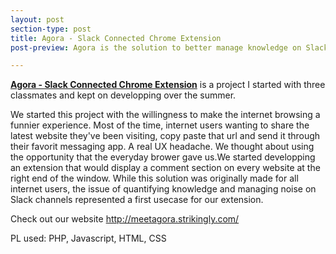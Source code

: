 ```yaml
---
layout: post
section-type: post
title: Agora - Slack Connected Chrome Extension
post-preview: Agora is the solution to better manage knowledge on Slack channels within any company. Most of the time, slack users send each other website url to check out and start off an endless discussion automatically distracting the other members from other important informations on the same channel. Our solution aims at migrating those discussion to the website of interest and more specifically create a discussion on the website itself through our Chrome extension.

---
```

**[Agora - Slack Connected Chrome Extension](http://meetagora.strikingly.com/)** is a project I started with three classmates and kept on developping over the summer.

We started this project with the willingness to make the internet browsing a funnier experience. Most of the time, internet users wanting to share the latest website they've been visiting, copy paste that url and send it through their favorit messaging app. A real UX headache.
We thought about using the opportunity that the everyday brower gave us.We started developping an extension that would display a comment section on every website at the right end of the window.
While this solution was originally made for all internet users, the issue of quantifying knowledge and managing noise on Slack channels represented a first usecase for our extension.


Check out our website http://meetagora.strikingly.com/

PL used: PHP, Javascript, HTML, CSS
